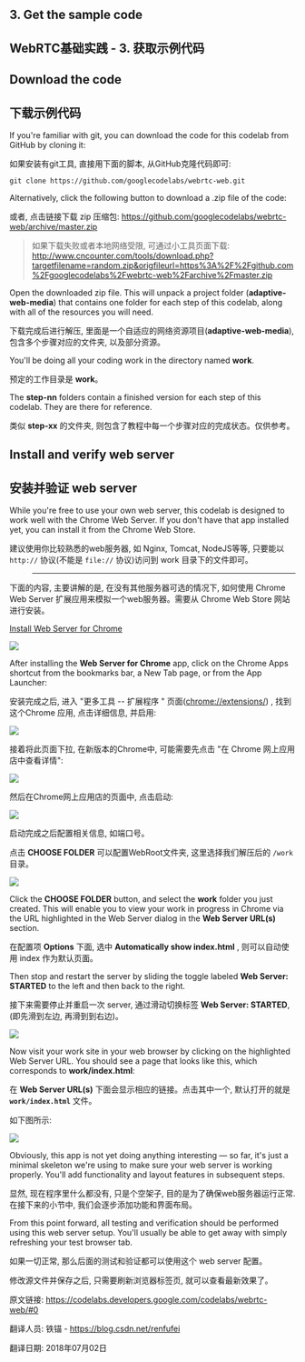## 3. Get the sample code

## WebRTC基础实践 - 3. 获取示例代码

## Download the code

## 下载示例代码

If you're familiar with git, you can download the code for this codelab from GitHub by cloning it:

如果安装有git工具, 直接用下面的脚本, 从GitHub克隆代码即可:

```
git clone https://github.com/googlecodelabs/webrtc-web.git

```



Alternatively, click the following button to download a .zip file of the code:

或者, 点击链接下载 zip 压缩包:  <https://github.com/googlecodelabs/webrtc-web/archive/master.zip>

> 如果下载失败或者本地网络受限, 可通过小工具页面下载: <http://www.cncounter.com/tools/download.php?targetfilename=random.zip&origfileurl=https%3A%2F%2Fgithub.com%2Fgooglecodelabs%2Fwebrtc-web%2Farchive%2Fmaster.zip>


Open the downloaded zip file. This will unpack a project folder (**adaptive-web-media**) that contains one folder for each step of this codelab, along with all of the resources you will need.

下载完成后进行解压, 里面是一个自适应的网络资源项目(**adaptive-web-media**), 包含多个步骤对应的文件夹, 以及部分资源。

You'll be doing all your coding work in the directory named **work**.

预定的工作目录是 **work**。

The **step-nn** folders contain a finished version for each step of this codelab. They are there for reference.

类似 **step-xx** 的文件夹, 则包含了教程中每一个步骤对应的完成状态。仅供参考。

## Install and verify web server

## 安装并验证 web server

While you're free to use your own web server, this codelab is designed to work well with the Chrome Web Server. If you don't have that app installed yet, you can install it from the Chrome Web Store.

建议使用你比较熟悉的web服务器, 如 Nginx, Tomcat, NodeJS等等, 只要能以 `http://` 协议(不能是 `file://` 协议)访问到 work 目录下的文件即可。


> -------------------------------------------------------


下面的内容, 主要讲解的是, 在没有其他服务器可选的情况下, 如何使用 Chrome Web Server 扩展应用来模拟一个web服务器。需要从 Chrome Web Store 网站进行安装。

[Install Web Server for Chrome](https://chrome.google.com/webstore/detail/web-server-for-chrome/ofhbbkphhbklhfoeikjpcbhemlocgigb?hl=en)

![](03_01_chrome_app_store.png)


After installing the **Web Server for Chrome** app, click on the Chrome Apps shortcut from the bookmarks bar, a New Tab page, or from the App Launcher:

安装完成之后, 进入 "更多工具 -- 扩展程序 " 页面(<chrome://extensions/>) , 找到这个Chrome 应用, 点击详细信息, 并启用:

![](03_02_enable_chrome_server.png)

接着将此页面下拉, 在新版本的Chrome中, 可能需要先点击 "在 Chrome 网上应用店中查看详情":

![](03_03_from_app_store.png)

然后在Chrome网上应用店的页面中, 点击启动:


![](03_04_launch_server.png)


启动完成之后配置相关信息, 如端口号。

点击 **CHOOSE FOLDER** 可以配置WebRoot文件夹, 这里选择我们解压后的 `/work` 目录。


![](03_05_chrome_server_config.png)


Click the **CHOOSE FOLDER** button, and select the **work** folder you just created. This will enable you to view your work in progress in Chrome via the URL highlighted in the Web Server dialog in the **Web Server URL(s)** section.

在配置项 **Options** 下面, 选中 **Automatically show index.html** , 则可以自动使用 index 作为默认页面。 


Then stop and restart the server by sliding the toggle labeled **Web Server: STARTED** to the left and then back to the right.

接下来需要停止并重启一次 server, 通过滑动切换标签 **Web Server: STARTED**,  (即先滑到左边, 再滑到到右边)。

![](03_06_restart_server.png)


Now visit your work site in your web browser by clicking on the highlighted Web Server URL. You should see a page that looks like this, which corresponds to **work/index.html**:

在 **Web Server URL(s)** 下面会显示相应的链接。点击其中一个, 默认打开的就是 **`work/index.html`** 文件。

如下图所示:

![](03_07_index_page.png)



Obviously, this app is not yet doing anything interesting — so far, it's just a minimal skeleton we're using to make sure your web server is working properly. You'll add functionality and layout features in subsequent steps.

显然, 现在程序里什么都没有, 只是个空架子, 目的是为了确保web服务器运行正常. 在接下来的小节中, 我们会逐步添加功能和界面布局。

From this point forward, all testing and verification should be performed using this web server setup. You'll usually be able to get away with simply refreshing your test browser tab.

如果一切正常, 那么后面的测试和验证都可以使用这个 web server 配置。 

修改源文件并保存之后, 只需要刷新浏览器标签页, 就可以查看最新效果了。



原文链接: <https://codelabs.developers.google.com/codelabs/webrtc-web/#0>

翻译人员: 铁锚 - <https://blog.csdn.net/renfufei>

翻译日期: 2018年07月02日
